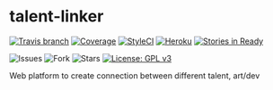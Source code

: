 # talent-linker 

[![Travis branch](https://img.shields.io/travis/ice-blaze/talent-linker/develop.svg?style=flat-square)](https://travis-ci.org/ice-blaze/talent-linker)
[![Coverage](https://img.shields.io/codecov/c/github/ice-blaze/talent-linker/develop.svg?style=flat-square)](https://codecov.io/gh/ice-blaze/talent-linker/branches)
[![StyleCI](https://styleci.io/repos/64129260/shield?branch=develop)](https://styleci.io/repos/64129260)
[![Heroku](http://heroku-badge.herokuapp.com/?app=talent-linker&style=flat)](http://talent-linker.herokuapp.com/) 
[![Stories in Ready](https://img.shields.io/waffle/label/ice-blaze/talent-linker/in%20progress.svg?style=flat-square)](https://waffle.io/ice-blaze/talent-linker)

![Issues](https://img.shields.io/github/issues/ice-blaze/talent-linker.svg?style=flat-square)
![Fork](https://img.shields.io/github/forks/ice-blaze/talent-linker.svg?style=flat-square)
![Stars](https://img.shields.io/github/stars/ice-blaze/talent-linker.svg?style=flat-square)
[![License: GPL v3](https://img.shields.io/badge/license-AGPL-blue.svg?style=flat-square)](http://www.gnu.org/licenses/gpl-3.0)

Web platform to create connection between different talent, art/dev

